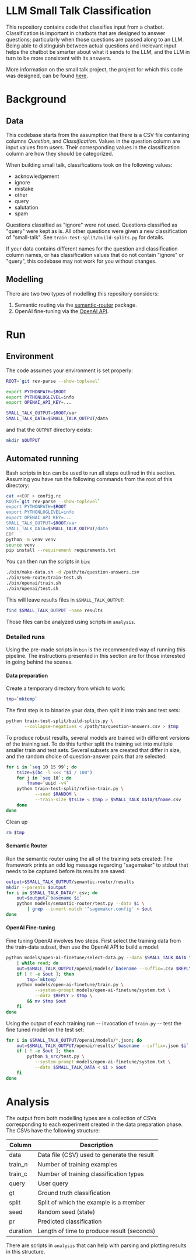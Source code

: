# LLM Small Talk Classification

This repository contains code that classifies input from a
chatbot. Classification is important in chatbots that are designed to
answer questions; particularly when those questions are passed along
to an LLM. Being able to distinguish between actual questions and
irrelevant input helps the chatbot be smarter about what it sends to
the LLM, and the LLM in turn to be more consistent with its answers.

More information on the small talk project, the project for which this
code was designed, can be found
[here](https://docs.google.com/document/d/1q7GWzrLkTf4lrTYQsXjzUrnfuQ-nLzw7fjH16Zr9cSI/edit?usp=sharing).

# Background

## Data

This codebase starts from the assumption that there is a CSV file
containing columns _Question_, and _Classification_. Values in the
question column are input values from users. Their corresponding
values in the classification column are how they should be
categorized.

When building small talk, classifications took on the following
values:

* acknowledgement
* ignore
* mistake
* other
* query
* salutation
* spam

Questions classified as "ignore" were not used. Questions classified
as "query" were kept as is. All other questions were given a new
classification of "small-talk". See `train-test-split/build-splits.py`
for details.

If your data contains different names for the question and
classification column names, or has classification values that do not
contain "ignore" or "query", this codebase may not work for you
without changes.

## Modelling

There are two two types of modelling this repository considers:

1. Semantic routing via the [semantic-router](https://github.com/aurelio-labs/semantic-router) package.
2. OpenAI fine-tuning via the [OpenAI API](https://platform.openai.com/docs/api-reference/fine-tuning).

# Run

## Environment

The code assumes your environment is set properly:

```bash
ROOT=`git rev-parse --show-toplevel`

export PYTHONPATH=$ROOT
export PYTHONLOGLEVEL=info
export OPENAI_API_KEY=...

SMALL_TALK_OUTPUT=$ROOT/var
SMALL_TALK_DATA=$SMALL_TALK_OUTPUT/data
```

and that the `OUTPUT` directory exists:

```bash
mkdir $OUTPUT
```

## Automated running

Bash scripts in `bin` can be used to run all steps outlined in this
section. Assuming you have run the following commands from the root of
this directory:

```bash
cat <<EOF > config.rc
ROOT=`git rev-parse --show-toplevel`
export PYTHONPATH=$ROOT
export PYTHONLOGLEVEL=info
export OPENAI_API_KEY=...
SMALL_TALK_OUTPUT=$ROOT/var
SMALL_TALK_DATA=$SMALL_TALK_OUTPUT/data
EOF
python -m venv venv
source venv
pip install --requirement requirements.txt
```

You can then run the scripts in `bin`:

```bash
./bin/make-data.sh -d /path/to/question-answers.csv
./bin/sem-route/train-test.sh
./bin/openai/train.sh
./bin/openai/test.sh
```

This will leave results files in `$SMALL_TALK_OUTPUT`:

```bash
find $SMALL_TALK_OUTPUT -name results
```

Those files can be analyzed using scripts in `analysis`.


### Detailed runs

Using the pre-made scripts in `bin` is the recommended way of running
this pipeline. The instructions presented in this section are for
those interested in going behind the scenes.

#### Data preparation

Create a temporary directory from which to work:

```bash
tmp=`mktemp`
```

The first step is to binarize your data, then split it into train and
test sets:

```bash
python train-test-split/build-splits.py \
       --collapse-negatives < /path/to/question-answers.csv > $tmp
```

To produce robust results, several models are trained with different
versions of the training set. To do this further split the training
set into multiple smaller train and test sets. Several subsets are
created that differ in size, and the random choice of question-answer
pairs that are selected:

```bash
for i in `seq 10 15 99`; do
    tsize=$(bc -l <<< "$i / 100")
    for j in `seq 10`; do
        fname=`uuid -v4`
	python train-test-split/refine-train.py \
	       --seed $RANDOM \
	       --train-size $tsize < $tmp > $SMALL_TALK_DATA/$fname.csv
    done
done
```

Clean up
```bash
rm $tmp
```

#### Semantic Router

Run the semantic router using the all of the training sets created:
The framework prints an odd log message regarding "sagemaker" to
stdout that needs to be captured before its results are saved:

```bash
output=$SMALL_TALK_OUTPUT/semantic-router/results
mkdir --parents $output
for i in $SMALL_TALK_DATA/*.csv; do
    out=$output/`basename $i`
    python models/semantic-router/test.py --data $i \
        | grep --invert-match '^sagemaker.config' > $out
done
```

#### OpenAI Fine-tuning

Fine tuning OpenAI involves two steps. First select the training data
from the train-data subset, then use the OpenAI API to build a model:

```bash
python models/open-ai-finetune/select-data.py --data $SMALL_TALK_DATA \
    | while read; do
    out=$SMALL_TALK_OUTPUT/openai/models/`basename --suffix=.csv $REPLY`.json
    if [ ! -e $out ]; then
        tmp=`mktemp`
	python models/open-ai-finetune/train.py \
	       --system-prompt models/open-ai-finetune/system.txt \
	       --data $REPLY > $tmp \
	    && mv $tmp $out
    fi
done
```

Using the output of each training run -- invocation of `train.py` --
test the fine tuned model on the test set:

```bash
for i in $SMALL_TALK_OUTPUT/openai/models/*.json; do
    out=$SMALL_TALK_OUTPUT/openai/results/`basename --suffix=.json $i`.csv
    if [ ! -e $out ]; then
        python $_src/test.py \
	       --system-prompt models/open-ai-finetune/system.txt \
	       --data $SMALL_TALK_DATA < $i > $out
    fi
done
```

# Analysis

The output from both modelling types are a collection of CSVs
corresponding to each experiment created in the data preparation
phase. The CSVs have the following structure:

| Column | Description |
|--- |---
| data | Data file (CSV) used to generate the result |
| train_n | Number of training examples |
| train_c | Number of training classification types |
| query | User query |
| gt | Ground truth classification |
| split | Split of which the example is a member |
| seed | Random seed (state) |
| pr | Predicted classification |
| duration | Length of time to produce result (seconds) |

There are scripts in `analysis` that can help with parsing and
plotting results in this structure.
